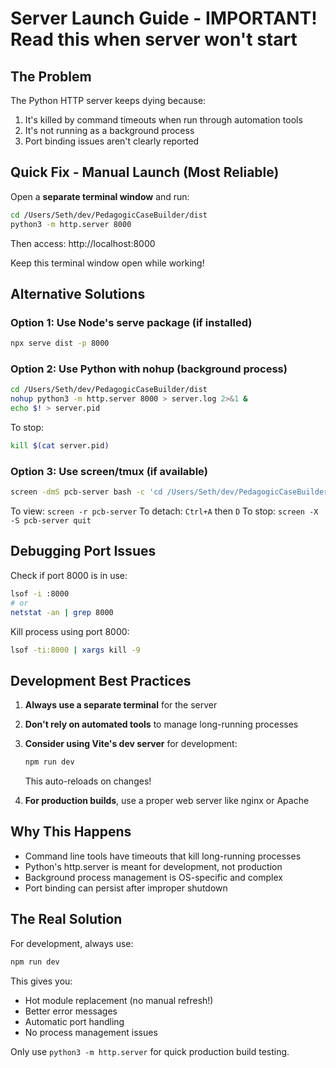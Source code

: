 # Server Launch Guide - IMPORTANT! Read this when server won't start

## The Problem
The Python HTTP server keeps dying because:
1. It's killed by command timeouts when run through automation tools
2. It's not running as a background process
3. Port binding issues aren't clearly reported

## Quick Fix - Manual Launch (Most Reliable)
Open a **separate terminal window** and run:
```bash
cd /Users/Seth/dev/PedagogicCaseBuilder/dist
python3 -m http.server 8000
```

Then access: http://localhost:8000

Keep this terminal window open while working!

## Alternative Solutions

### Option 1: Use Node's serve package (if installed)
```bash
npx serve dist -p 8000
```

### Option 2: Use Python with nohup (background process)
```bash
cd /Users/Seth/dev/PedagogicCaseBuilder/dist
nohup python3 -m http.server 8000 > server.log 2>&1 &
echo $! > server.pid
```

To stop:
```bash
kill $(cat server.pid)
```

### Option 3: Use screen/tmux (if available)
```bash
screen -dmS pcb-server bash -c 'cd /Users/Seth/dev/PedagogicCaseBuilder/dist && python3 -m http.server 8000'
```

To view: `screen -r pcb-server`
To detach: `Ctrl+A` then `D`
To stop: `screen -X -S pcb-server quit`

## Debugging Port Issues

Check if port 8000 is in use:
```bash
lsof -i :8000
# or
netstat -an | grep 8000
```

Kill process using port 8000:
```bash
lsof -ti:8000 | xargs kill -9
```

## Development Best Practices

1. **Always use a separate terminal** for the server
2. **Don't rely on automated tools** to manage long-running processes
3. **Consider using Vite's dev server** for development:
   ```bash
   npm run dev
   ```
   This auto-reloads on changes!

4. **For production builds**, use a proper web server like nginx or Apache

## Why This Happens
- Command line tools have timeouts that kill long-running processes
- Python's http.server is meant for development, not production
- Background process management is OS-specific and complex
- Port binding can persist after improper shutdown

## The Real Solution
For development, always use:
```bash
npm run dev
```

This gives you:
- Hot module replacement (no manual refresh!)
- Better error messages
- Automatic port handling
- No process management issues

Only use `python3 -m http.server` for quick production build testing.